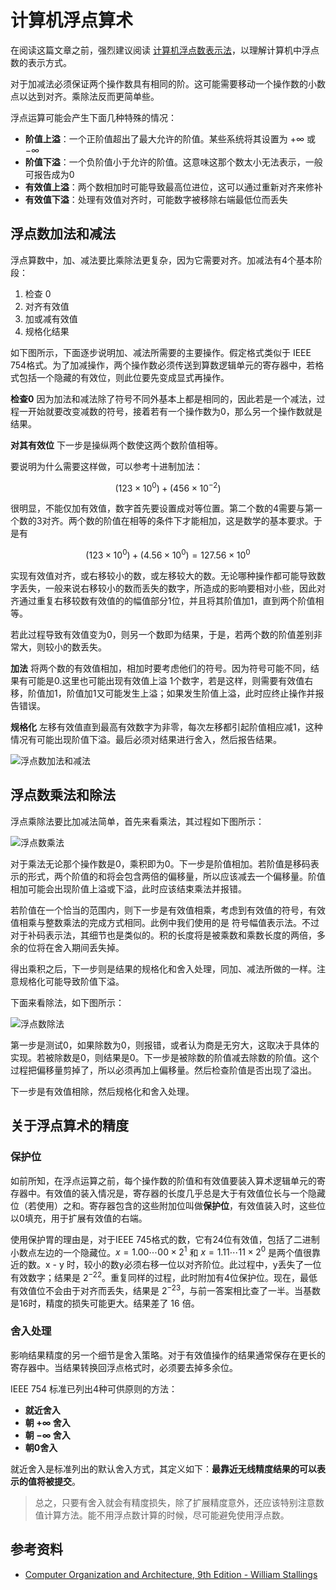 # 计算机浮点算术

[annotation]: <id> (c9779274-c8e5-47ed-8fee-9cb8f7eebf84)
[annotation]: <status> (protect)
[annotation]: <create_time> (2019-04-17 22:17:15)
[annotation]: <category> (计算机科学)
[annotation]: <tags> (组成原理)
[annotation]: <url> (http://blog.ccyg.studio/article/c9779274-c8e5-47ed-8fee-9cb8f7eebf84)

在阅读这篇文章之前，强烈建议阅读 [计算机浮点数表示法](http://blog.ccyg.studio/article/f3800a51-4236-46d2-85c9-d983e4e95968)，以理解计算机中浮点数的表示方式。

对于加减法必须保证两个操作数具有相同的阶。这可能需要移动一个操作数的小数点以达到对齐。乘除法反而更简单些。

浮点运算可能会产生下面几种特殊的情况：

- **阶值上溢**：一个正阶值超出了最大允许的阶值。某些系统将其设置为 $+ \infty$ 或 $- \infty$
- **阶值下溢**：一个负阶值小于允许的阶值。这意味这那个数太小无法表示，一般可报告成为0
- **有效值上溢**：两个数相加时可能导致最高位进位，这可以通过重新对齐来修补
- **有效值下溢**：处理有效值对齐时，可能数字被移除右端最低位而丢失

## 浮点数加法和减法

浮点算数中，加、减法要比乘除法更复杂，因为它需要对齐。加减法有4个基本阶段：

1. 检查 0 
2. 对齐有效值
3. 加或减有效值
4. 规格化结果

如下图所示，下面逐步说明加、减法所需要的主要操作。假定格式类似于 IEEE 754格式。为了加减操作，两个操作数必须传送到算数逻辑单元的寄存器中，若格式包括一个隐藏的有效位，则此位要先变成显式再操作。

**检查0** 因为加法和减法除了符号不同外基本上都是相同的，因此若是一个减法，过程一开始就要改变减数的符号，接着若有一个操作数为0，那么另一个操作数就是结果。

**对其有效位** 下一步是操纵两个数使这两个数阶值相等。

要说明为什么需要这样做，可以参考十进制加法：

$$(123 \times 10 ^ 0) + (456 \times 10 ^ {-2})$$

很明显，不能仅加有效值，数字首先要设置成对等位置。第二个数的4需要与第一个数的3对齐。两个数的阶值在相等的条件下才能相加，这是数学的基本要求。于是有

$$(123 \times 10 ^ 0) + (4.56 \times 10 ^ 0) = 127.56 \times 10 ^ 0 $$

实现有效值对齐，或右移较小的数，或左移较大的数。无论哪种操作都可能导致数字丢失，一般来说右移较小的数而丢失的数字，所造成的影响要相对小些，因此对齐通过重复右移较数有效值的的幅值部分1位，并且将其阶值加1，直到两个阶值相等。

若此过程导致有效值变为0，则另一个数即为结果，于是，若两个数的阶值差别非常大，则较小的数丢失。

**加法** 将两个数的有效值相加，相加时要考虑他们的符号。因为符号可能不同，结果有可能是0.这里也可能出现有效值上溢 1个数字，若是这样，则需要有效值右移，阶值加1，阶值加1又可能发生上溢；如果发生阶值上溢，此时应终止操作并报告错误。

**规格化** 左移有效值直到最高有效数字为非零，每次左移都引起阶值相应减1，这种情况有可能出现阶值下溢。最后必须对结果进行舍入，然后报告结果。

![浮点数加法和减法](images/浮点数加法和减法.svg?sanitize=true)

## 浮点数乘法和除法

浮点乘除法要比加减法简单，首先来看乘法，其过程如下图所示：

![浮点数乘法](images/浮点数乘法.svg)

对于乘法无论那个操作数是0，乘积即为0。下一步是阶值相加。若阶值是移码表示的形式，两个阶值的和将会包含两倍的偏移量，所以应该减去一个偏移量。阶值相加可能会出现阶值上溢或下溢，此时应该结束乘法并报错。

若阶值在一个恰当的范围内，则下一步是有效值相乘，考虑到有效值的符号，有效值相乘与整数乘法的完成方式相同。此例中我们使用的是 符号幅值表示法。不过对于补码表示法，其细节也是类似的。积的长度将是被乘数和乘数长度的两倍，多余的位将在舍入期间丢失掉。

得出乘积之后，下一步则是结果的规格化和舍入处理，同加、减法所做的一样。注意规格化可能导致阶值下溢。

下面来看除法，如下图所示：

![浮点数除法](images/浮点数除法.svg)

第一步是测试0，如果除数为0，则报错，或者认为商是无穷大，这取决于具体的实现。若被除数是0，则结果是0。下一步是被除数的阶值减去除数的阶值。这个过程把偏移量剪掉了，所以必须再加上偏移量。然后检查阶值是否出现了溢出。

下一步是有效值相除，然后规格化和舍入处理。

## 关于浮点算术的精度

### 保护位

如前所知，在浮点运算之前，每个操作数的阶值和有效值要装入算术逻辑单元的寄存器中。有效值的装入情况是，寄存器的长度几乎总是大于有效值位长与一个隐藏位（若使用）之和。寄存器包含的这些附加位叫做**保护位**，有效值装入时，这些位以0填充，用于扩展有效值的右端。

使用保护胃的理由是，对于IEEE 745格式的数，它有24位有效值，包括了二进制小数点左边的一个隐藏位。$x=1.00\cdots00 \times 2^1$ 和 $x=1.11\cdots11 \times 2^0$ 是两个值很靠近的数。x - y 时，较小的数y必须右移一位以对齐阶位。此过程中，y丢失了一位有效数字；结果是 $2^{-22}$。重复同样的过程，此时附加有4位保护位。现在，最低有效值位不会由于对齐而丢失，结果是 $2^{-23}$，与前一答案相比查了一半。当基数是16时，精度的损失可能更大。结果差了 16 倍。

### 舍入处理

影响结果精度的另一个细节是舍入策略。对于有效值操作的结果通常保存在更长的寄存器中。当结果转换回浮点格式时，必须要去掉多余位。

IEEE 754 标准已列出4种可供原则的方法：

- **就近舍入**
- **朝 $+\infty$ 舍入**
- **朝 $-\infty$ 舍入**
- **朝0舍入**

就近舍入是标准列出的默认舍入方式，其定义如下：**最靠近无线精度结果的可以表示的值将被提交**。

>总之，只要有舍入就会有精度损失，除了扩展精度意外，还应该特别注意数值计算方法。能不用浮点数计算的时候，尽可能避免使用浮点数。

## 参考资料

- [Computer Organization and Architecture, 9th Edition - William Stallings]()
